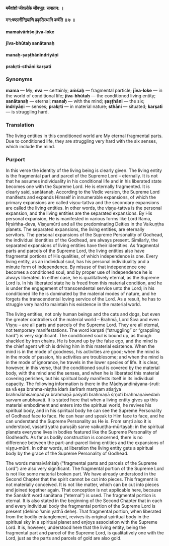 #### ममैवांशो जीवलोके जीवभूत: सनातन: ।
#### मन:षष्ठानीन्द्रियाणि प्रकृतिस्थानि कर्षति ॥ ७ ॥

#### mamaivāṁśo jīva-loke
#### jīva-bhūtaḥ sanātanaḥ
#### manaḥ-ṣaṣṭhānīndriyāṇi
#### prakṛti-sthāni karṣati

### Synonyms

**mama** — My; **eva** — certainly; **aṁśaḥ** — fragmental particle; **jīva**-**loke** — in the world of conditional life; **jīva**-**bhūtaḥ** — the conditioned living entity; **sanātanaḥ** — eternal; **manaḥ** — with the mind; **ṣaṣṭhāni** — the six; **indriyāṇi** — senses; **prakṛti** — in material nature; **sthāni** — situated; **karṣati** — is struggling hard.

### Translation

The living entities in this conditioned world are My eternal fragmental parts. Due to conditioned life, they are struggling very hard with the six senses, which include the mind.

### Purport

In this verse the identity of the living being is clearly given. The living entity is the fragmental part and parcel of the Supreme Lord – eternally. It is not that he assumes individuality in his conditional life and in his liberated state becomes one with the Supreme Lord. He is eternally fragmented. It is clearly said, sanātanaḥ. According to the Vedic version, the Supreme Lord manifests and expands Himself in innumerable expansions, of which the primary expansions are called viṣṇu-tattva and the secondary expansions are called the living entities. In other words, the viṣṇu-tattva is the personal expansion, and the living entities are the separated expansions. By His personal expansion, He is manifested in various forms like Lord Rāma, Nṛsiṁha-deva, Viṣṇumūrti and all the predominating Deities in the Vaikuṇṭha planets. The separated expansions, the living entities, are eternally servitors. The personal expansions of the Supreme Personality of Godhead, the individual identities of the Godhead, are always present. Similarly, the separated expansions of living entities have their identities. As fragmental parts and parcels of the Supreme Lord, the living entities also have fragmental portions of His qualities, of which independence is one. Every living entity, as an individual soul, has his personal individuality and a minute form of independence. By misuse of that independence one becomes a conditioned soul, and by proper use of independence he is always liberated. In either case, he is qualitatively eternal, as the Supreme Lord is. In his liberated state he is freed from this material condition, and he is under the engagement of transcendental service unto the Lord; in his conditioned life he is dominated by the material modes of nature, and he forgets the transcendental loving service of the Lord. As a result, he has to struggle very hard to maintain his existence in the material world.

The living entities, not only human beings and the cats and dogs, but even the greater controllers of the material world – Brahmā, Lord Śiva and even Viṣṇu – are all parts and parcels of the Supreme Lord. They are all eternal, not temporary manifestations. The word karṣati (“struggling” or “grappling hard”) is very significant. The conditioned soul is bound up, as though shackled by iron chains. He is bound up by the false ego, and the mind is the chief agent which is driving him in this material existence. When the mind is in the mode of goodness, his activities are good; when the mind is in the mode of passion, his activities are troublesome; and when the mind is in the mode of ignorance, he travels in the lower species of life. It is clear, however, in this verse, that the conditioned soul is covered by the material body, with the mind and the senses, and when he is liberated this material covering perishes, but his spiritual body manifests itself in its individual capacity. The following information is there in the Mādhyandināyana-śruti: sa vā eṣa brahma-niṣṭha idaṁ śarīraṁ martyam atisṛjya brahmābhisampadya brahmaṇā paśyati brahmaṇā śṛṇoti brahmaṇaivedaṁ sarvam anubhavati. It is stated here that when a living entity gives up this material embodiment and enters into the spiritual world, he revives his spiritual body, and in his spiritual body he can see the Supreme Personality of Godhead face to face. He can hear and speak to Him face to face, and he can understand the Supreme Personality as He is. From smṛti also it is understood, vasanti yatra puruṣāḥ sarve vaikuṇṭha-mūrtayaḥ: in the spiritual planets everyone lives in bodies featured like the Supreme Personality of Godhead’s. As far as bodily construction is concerned, there is no difference between the part-and-parcel living entities and the expansions of viṣṇu-mūrti. In other words, at liberation the living entity gets a spiritual body by the grace of the Supreme Personality of Godhead.

The words mamaivāṁśaḥ (“fragmental parts and parcels of the Supreme Lord”) are also very significant. The fragmental portion of the Supreme Lord is not like some material broken part. We have already understood in the Second Chapter that the spirit cannot be cut into pieces. This fragment is not materially conceived. It is not like matter, which can be cut into pieces and joined together again. That conception is not applicable here, because the Sanskrit word sanātana (“eternal”) is used. The fragmental portion is eternal. It is also stated in the beginning of the Second Chapter that in each and every individual body the fragmental portion of the Supreme Lord is present (dehino ’smin yathā dehe). That fragmental portion, when liberated from the bodily entanglement, revives its original spiritual body in the spiritual sky in a spiritual planet and enjoys association with the Supreme Lord. It is, however, understood here that the living entity, being the fragmental part and parcel of the Supreme Lord, is qualitatively one with the Lord, just as the parts and parcels of gold are also gold.